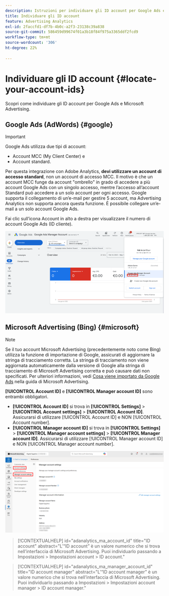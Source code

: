 ```yaml
---
description: Istruzioni per individuare gli ID account per Google Ads e Microsoft Advertising.
title: Individuare gli ID account
feature: Advertising Analytics
exl-id: 2faccfd1-df7b-4b0c-a2f3-23138c39a838
source-git-commit: 586459d99674f01a3b18f84f975a3365ddf2fcd9
workflow-type: tm+mt
source-wordcount: '306'
ht-degree: 22%

---
```


# Individuare gli ID account {#locate-your-account-ids}

Scopri come individuare gli ID account per Google Ads e Microsoft Advertising.

## Google Ads (AdWords) {#google}

>[!IMPORTANT]
>
>Google Ads utilizza due tipi di account:
>
>- Account MCC (My Client Center) e
>- Account standard.
>
>Per questa integrazione con Adobe Analytics, **devi utilizzare un account di accesso standard**, non un account di accesso MCC. Il motivo è che un account MCC funge da account &quot;ombrello&quot; in grado di accedere a più account Google Ads con un singolo accesso, mentre l’accesso all’account Standard può accedere a un solo account per ogni accesso. Google supporta il collegamento di un’e-mail per gestire 5 account, ma Advertising Analytics non supporta ancora questa funzione. È possibile collegare un’e-mail a un solo account Google Ads.

Fai clic sull’icona Account in alto a destra per visualizzare il numero di account Google Ads (ID cliente).

![Account Google Ads Manager](assets/google-account.png)

## Microsoft Advertising (Bing) {#microsoft}

>[!NOTE]
>
>Se il tuo account Microsoft Advertising (precedentemente noto come Bing) utilizza la funzione di importazione di Google, assicurati di aggiornare la stringa di tracciamento corretta. La stringa di tracciamento non viene aggiornata automaticamente dalla versione di Google alla stringa di tracciamento di Microsoft Advertising corretta e può causare dati non specificati. Per ulteriori informazioni, vedi [Cosa viene importato da Google Ads](https://help.ads.microsoft.com/apex/index/3/en/50851/) nella guida di Microsoft Advertising.

**[!UICONTROL Account ID]** e **[!UICONTROL Manager account ID]** sono entrambi obbligatori.

- **[!UICONTROL Account ID]** si trova in **[!UICONTROL Settings]** > **[!UICONTROL Account settings]** > **[!UICONTROL Account ID]**. Assicurarsi di utilizzare [!UICONTROL Account ID] e NON [!UICONTROL Account number].
- **[!UICONTROL Manager account ID]** si trova in **[!UICONTROL Settings]** > **[!UICONTROL Manager account settings]** > **[!UICONTROL Manager account ID]**. Assicurarsi di utilizzare [!UICONTROL Manager account ID] e NON [!UICONTROL Manager account number].

![Navigazione Microsoft Advertising](assets/bing-id.png)

>[!CONTEXTUALHELP]
>id="adanalytics_ma_account_id"
>title="ID account"
>abstract="L’“ID account” è un valore numerico che si trova nell’interfaccia di Microsoft Advertising. Puoi individuarlo passando a Impostazioni > Impostazioni account > ID account."

>[!CONTEXTUALHELP]
>id="adanalytics_ma_manager_account_id"
>title="ID account manager"
>abstract="L’“ID account manager” è un valore numerico che si trova nell’interfaccia di Microsoft Advertising. Puoi individuarlo passando a Impostazioni > Impostazioni account manager > ID account manager."
